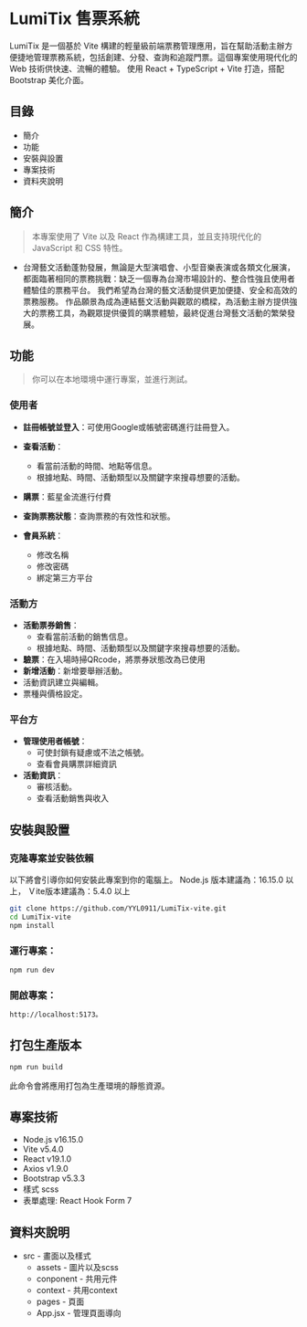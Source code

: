 # LumiTix 售票系統
LumiTix 是一個基於 Vite 構建的輕量級前端票務管理應用，旨在幫助活動主辦方便捷地管理票務系統，包括創建、分發、查詢和追蹤門票。這個專案使用現代化的 Web 技術供快速、流暢的體驗。
使用 React + TypeScript + Vite 打造，搭配 Bootstrap 美化介面。

## 目錄
- 簡介
- 功能
- 安裝與設置
- 專案技術
- 資料夾說明

## 簡介
> 本專案使用了 Vite 以及 React 作為構建工具，並且支持現代化的 JavaScript 和 CSS 特性。
- 台灣藝文活動蓬勃發展，無論是大型演唱會、小型音樂表演或各類文化展演，都面臨著相同的票務挑戰：缺乏一個專為台灣市場設計的、整合性強且使用者體驗佳的票務平台。
我們希望為台灣的藝文活動提供更加便捷、安全和高效的票務服務。
作品願景為成為連結藝文活動與觀眾的橋樑，為活動主辦方提供強大的票務工具，為觀眾提供優質的購票體驗，最終促進台灣藝文活動的繁榮發展。

## 功能
> 你可以在本地環境中運行專案，並進行測試。
### 使用者
-  **註冊帳號並登入**：可使用Google或帳號密碼進行註冊登入。
-  **查看活動**：
   - 看當前活動的時間、地點等信息。
   - 根據地點、時間、活動類型以及關鍵字來搜尋想要的活動。
 
-  **購票**：藍星金流進行付費
-  **查詢票務狀態**：查詢票務的有效性和狀態。
-  **會員系統**：
   - 修改名稱
   - 修改密碼
   - 綁定第三方平台

### 活動方
-  **活動票券銷售**：
   - 查看當前活動的銷售信息。
   - 根據地點、時間、活動類型以及關鍵字來搜尋想要的活動。
-   **驗票**：在入場時掃QRcode，將票券狀態改為已使用
-   **新增活動**：新增要舉辦活動。
   - 活動資訊建立與編輯。
   - 票種與價格設定。
     
### 平台方
-  **管理使用者帳號**：
   - 可使封鎖有疑慮或不法之帳號。
   - 查看會員購票詳細資訊
-  **活動資訊**：
   - 審核活動。
   - 查看活動銷售與收入

## 安裝與設置
### 克隆專案並安裝依賴

以下將會引導你如何安裝此專案到你的電腦上。
Node.js 版本建議為：16.15.0 以上，
Ｖite版本建議為：5.4.0 以上

```bash
git clone https://github.com/YYL0911/LumiTix-vite.git
cd LumiTix-vite
npm install
```

### 運行專案：

```bash
npm run dev
```

### 開啟專案：
```bash
http://localhost:5173。
```

## 打包生產版本
```bash
npm run build
```
此命令會將應用打包為生產環境的靜態資源。



## 專案技術
- Node.js v16.15.0
- Vite v5.4.0
- React v19.1.0
- Axios v1.9.0
- Bootstrap v5.3.3
- 樣式 scss
- 表單處理: React Hook Form 7

## 資料夾說明
- src - 畫面以及樣式
  - assets - 圖片以及scss
  - conponent - 共用元件
  - context - 共用context
  - pages - 頁面
  - App.jsx - 管理頁面導向
